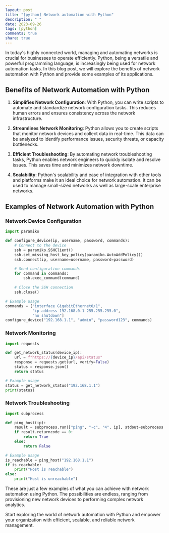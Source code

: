 ```yaml
---
layout: post
title: "[python] Network automation with Python"
description: " "
date: 2023-09-26
tags: [python]
comments: true
share: true
---
```


In today's highly connected world, managing and automating networks is crucial for businesses to operate efficiently. Python, being a versatile and powerful programming language, is increasingly being used for network automation tasks. In this blog post, we will explore the benefits of network automation with Python and provide some examples of its applications.

## Benefits of Network Automation with Python

1. **Simplifies Network Configuration**: With Python, you can write scripts to automate and standardize network configuration tasks. This reduces human errors and ensures consistency across the network infrastructure.

2. **Streamlines Network Monitoring**: Python allows you to create scripts that monitor network devices and collect data in real-time. This data can be analyzed to identify performance issues, security threats, or capacity bottlenecks.

3. **Efficient Troubleshooting**: By automating network troubleshooting tasks, Python enables network engineers to quickly isolate and resolve issues. This saves time and minimizes network downtime.

4. **Scalability**: Python's scalability and ease of integration with other tools and platforms make it an ideal choice for network automation. It can be used to manage small-sized networks as well as large-scale enterprise networks.

## Examples of Network Automation with Python

### Network Device Configuration

```python
import paramiko

def configure_device(ip, username, password, commands):
    # Connect to the device
    ssh = paramiko.SSHClient()
    ssh.set_missing_host_key_policy(paramiko.AutoAddPolicy())
    ssh.connect(ip, username=username, password=password)

    # Send configuration commands
    for command in commands:
        ssh.exec_command(command)
    
    # Close the SSH connection
    ssh.close()

# Example usage
commands = ["interface GigabitEthernet0/1",
            "ip address 192.168.0.1 255.255.255.0",
            "no shutdown"]
configure_device("192.168.1.1", "admin", "password123", commands)
```

### Network Monitoring

```python
import requests

def get_network_status(device_ip):
    url = f"https://{device_ip}/api/status"
    response = requests.get(url, verify=False)
    status = response.json()
    return status

# Example usage
status = get_network_status("192.168.1.1")
print(status)
```

### Network Troubleshooting

```python
import subprocess

def ping_host(ip):
    result = subprocess.run(["ping", "-c", "4", ip], stdout=subprocess.DEVNULL)
    if result.returncode == 0:
        return True
    else:
        return False

# Example usage
is_reachable = ping_host("192.168.1.1")
if is_reachable:
    print("Host is reachable")
else:
    print("Host is unreachable")
```

These are just a few examples of what you can achieve with network automation using Python. The possibilities are endless, ranging from provisioning new network devices to performing complex network analytics.

Start exploring the world of network automation with Python and empower your organization with efficient, scalable, and reliable network management.